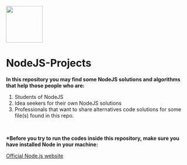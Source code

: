<img src="https://oauth.net/images/code/nodejs.png" width="100">

# NodeJS-Projects
**In this repository you may find some NodeJS solutions and algorithms that help those people who are:**

1. Students of NodeJS
1. Idea seekers for their own NodeJS solutions
1. Professionals that want to share alternatives code solutions for some file(s) found in this repo.
<br>

**\*Before you try to run the codes inside this repository, make sure you have installed Node in your machine:**

[Official Node.js website](https://nodejs.org/en/)
